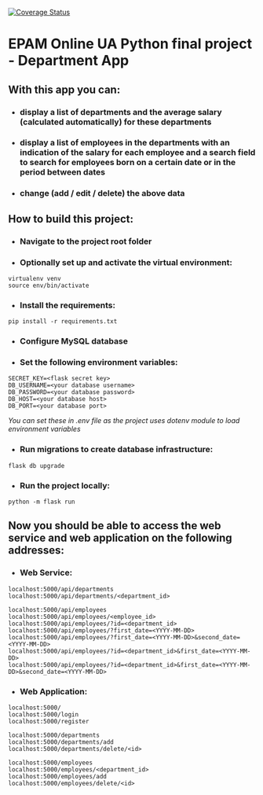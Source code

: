 [![Coverage Status](https://coveralls.io/repos/github/R0ixy/epam_project/badge.svg?branch=main)](https://coveralls.io/github/R0ixy/epam_project?branch=main)

# EPAM Online UA Python final project - Department App
## With this app you can:
- ### display a list of departments and the average salary (calculated automatically) for these departments
- ### display a list of employees in the departments with an indication of the salary for each employee and a search field to search for employees born on a certain date or in the period between dates
- ### change (add / edit / delete) the above data

## How to build this project:
- ### Navigate to the project root folder
- ### Optionally set up and activate the virtual environment:
```
virtualenv venv
source env/bin/activate
```

- ### Install the requirements:
```
pip install -r requirements.txt
```
- ### Configure MySQL database
- ### Set the following environment variables:
```
SECRET_KEY=<flask secret key>
DB_USERNAME=<your database username>
DB_PASSWORD=<your database password>
DB_HOST=<your database host>
DB_PORT=<your database port>
```
*You can set these in .env file as the project uses dotenv module to load 
environment variables*
- ### Run migrations to create database infrastructure:
```
flask db upgrade
```
- ### Run the project locally:
```
python -m flask run
```
## Now you should be able to access the web service and web application on the following addresses:

- ### Web Service:
```
localhost:5000/api/departments
localhost:5000/api/departments/<department_id>

localhost:5000/api/employees
localhost:5000/api/employees/<employee_id>
localhost:5000/api/employees/?id=<department_id>
localhost:5000/api/employees/?first_date=<YYYY-MM-DD>
localhost:5000/api/employees/?first_date=<YYYY-MM-DD>&second_date=<YYYY-MM-DD>
localhost:5000/api/employees/?id=<department_id>&first_date=<YYYY-MM-DD>
localhost:5000/api/employees/?id=<department_id>&first_date=<YYYY-MM-DD>&second_date=<YYYY-MM-DD>
```
- ### Web Application:
```
localhost:5000/
localhost:5000/login
localhost:5000/register

localhost:5000/departments
localhost:5000/departments/add
localhost:5000/departments/delete/<id>

localhost:5000/employees
localhost:5000/employees/<department_id>
localhost:5000/employees/add
localhost:5000/employees/delete/<id>